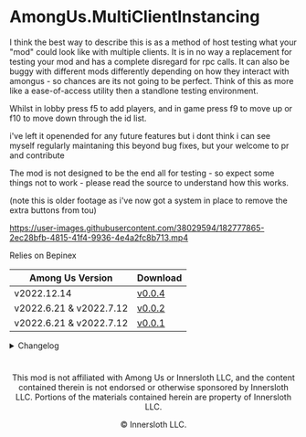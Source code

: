 # AmongUs.MultiClientInstancing

I think the best way to describe this is as a method of host testing what your "mod" could look like with multiple clients.
It is in no way a replacement for testing your mod and has a complete disregard for rpc calls.
It can also be buggy with different mods differently depending on how they interact with amongus - so chances are its not going to be perfect.
Think of this as more like a ease-of-access utility then a standlone testing environment.

Whilst in lobby press f5 to add players,
and in game press f9 to move up or f10 to move down through the id list.

i've left it openended for any future features but i dont think i can see myself regularly maintaning this beyond bug fixes,
but your welcome to pr and contribute

The mod is not designed to be the end all for testing - so expect some things not to work - please read the source to understand how this works.

(note this is older footage as i've now got a system in place to remove the extra buttons from tou)

https://user-images.githubusercontent.com/38029594/182777865-2ec28bfb-4815-41f4-9936-4e4a2fc8b713.mp4

Relies on Bepinex

| Among Us Version | Download |
|----------|-------------|
| v2022.12.14 | [v0.0.4](https://github.com/MyDragonBreath/AmongUs.MultiClientInstancing/releases/tag/v0.0.4)
| v2022.6.21 & v2022.7.12 | [v0.0.2](https://github.com/MyDragonBreath/AmongUs.MultiClientInstancing/releases/tag/v0.0.2)
| v2022.6.21 & v2022.7.12 | [v0.0.1](https://github.com/MyDragonBreath/AmongUs.MultiClientInstancing/releases/tag/v0.0.1)

<details>
  <summary> Changelog </summary>
  <details>
  <summary> v0.0.4 </summary>
  <ul>
    <li> Updated to latest version, fixed bugs </li>
    <li> Added update warner </li>
    <li> Big thanks to twix who has released me from the basement in exchange for me finally returning to this mod </li>
    <li> Removed Reactor, excess uranium will be sold to prolong my time outside of the basement</li>
  </ul>
  </details>
  <details>
  <summary> v0.0.2 </summary>
  <ul>
    <li> Added clamps, and system to remove TOU buttons </li>
    <li> please save me twix has me locked in basement </li>
  </ul>
  </details>
  <details>
  <summary> v0.0.1 </summary>
  <ul>
    <li> Base systems for creating and switching between Playercontrols </li>
  </ul>
  </details>
</details>


#
<p align="center">This mod is not affiliated with Among Us or Innersloth LLC, and the content contained therein is not endorsed or otherwise sponsored by Innersloth LLC. Portions of the materials contained herein are property of Innersloth LLC.</p>
<p align="center">© Innersloth LLC.</p>
